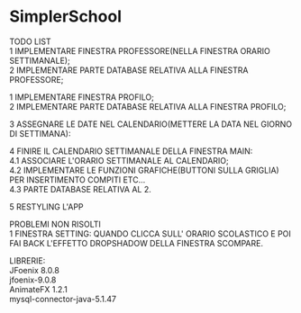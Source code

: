# SimplerSchool
TODO LIST<br />
  1 IMPLEMENTARE FINESTRA PROFESSORE(NELLA FINESTRA ORARIO SETTIMANALE);<br />
  2 IMPLEMENTARE PARTE DATABASE RELATIVA ALLA FINESTRA PROFESSORE;<br />
  
  1 IMPLEMENTARE FINESTRA PROFILO;<br />
  2 IMPLEMENTARE PARTE DATABASE RELATIVA ALLA FINESTRA PROFILO;<br />
  
  3 ASSEGNARE LE DATE NEL CALENDARIO(METTERE LA DATA NEL GIORNO DI SETTIMANA):<br />
      
  4 FINIRE IL CALENDARIO SETTIMANALE DELLA FINESTRA MAIN:<br />
      4.1 ASSOCIARE L'ORARIO SETTIMANALE AL CALENDARIO;<br />
      4.2 IMPLEMENTARE LE FUNZIONI GRAFICHE(BUTTONI SULLA GRIGLIA) PER INSERTIMENTO COMPITI ETC...<br />
      4.3 PARTE DATABASE RELATIVA AL 2.<br />
  
  5 RESTYLING L'APP<br />
  
  PROBLEMI NON RISOLTI<br />
    1 FINESTRA SETTING: QUANDO CLICCA SULL' ORARIO SCOLASTICO E POI FAI BACK L'EFFETTO DROPSHADOW DELLA FINESTRA SCOMPARE.<br />
    
LIBRERIE:<br />
  JFoenix 8.0.8<br />
  jfoenix-9.0.8<br />
  AnimateFX 1.2.1<br />
  mysql-connector-java-5.1.47<br />
